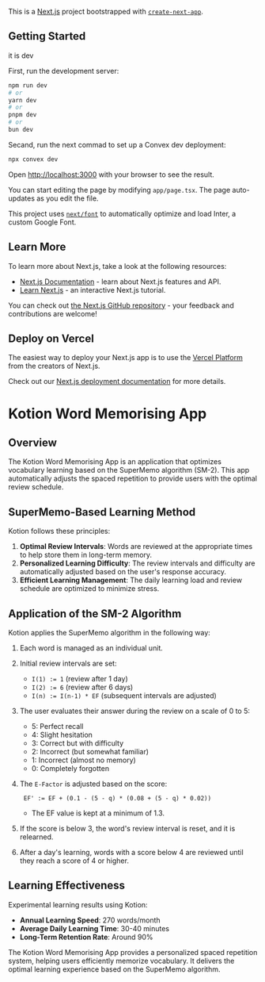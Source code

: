 This is a [Next.js](https://nextjs.org/) project bootstrapped with [`create-next-app`](https://github.com/vercel/next.js/tree/canary/packages/create-next-app).

## Getting Started

it is dev 

First, run the development server:

```bash
npm run dev
# or
yarn dev
# or
pnpm dev
# or
bun dev
```

Secand, run the next commad to set up a Convex dev deployment:
```bash
npx convex dev
```

Open [http://localhost:3000](http://localhost:3000) with your browser to see the result.

You can start editing the page by modifying `app/page.tsx`. The page auto-updates as you edit the file.

This project uses [`next/font`](https://nextjs.org/docs/basic-features/font-optimization) to automatically optimize and load Inter, a custom Google Font.

## Learn More

To learn more about Next.js, take a look at the following resources:

- [Next.js Documentation](https://nextjs.org/docs) - learn about Next.js features and API.
- [Learn Next.js](https://nextjs.org/learn) - an interactive Next.js tutorial.

You can check out [the Next.js GitHub repository](https://github.com/vercel/next.js/) - your feedback and contributions are welcome!

## Deploy on Vercel

The easiest way to deploy your Next.js app is to use the [Vercel Platform](https://vercel.com/new?utm_medium=default-template&filter=next.js&utm_source=create-next-app&utm_campaign=create-next-app-readme) from the creators of Next.js.

Check out our [Next.js deployment documentation](https://nextjs.org/docs/deployment) for more details.


# Kotion Word Memorising App

## Overview
The Kotion Word Memorising App is an application that optimizes vocabulary learning based on the SuperMemo algorithm (SM-2). This app automatically adjusts the spaced repetition to provide users with the optimal review schedule.

## SuperMemo-Based Learning Method
Kotion follows these principles:

1. **Optimal Review Intervals**: Words are reviewed at the appropriate times to help store them in long-term memory.
2. **Personalized Learning Difficulty**: The review intervals and difficulty are automatically adjusted based on the user's response accuracy.
3. **Efficient Learning Management**: The daily learning load and review schedule are optimized to minimize stress.

## Application of the SM-2 Algorithm
Kotion applies the SuperMemo algorithm in the following way:

1. Each word is managed as an individual unit.
2. Initial review intervals are set:
   - `I(1) := 1` (review after 1 day)
   - `I(2) := 6` (review after 6 days)
   - `I(n) := I(n-1) * EF` (subsequent intervals are adjusted)
3. The user evaluates their answer during the review on a scale of 0 to 5:
   - 5: Perfect recall
   - 4: Slight hesitation
   - 3: Correct but with difficulty
   - 2: Incorrect (but somewhat familiar)
   - 1: Incorrect (almost no memory)
   - 0: Completely forgotten
4. The `E-Factor` is adjusted based on the score:

   ``` EF' := EF + (0.1 - (5 - q) * (0.08 + (5 - q) * 0.02))```
    - The EF value is kept at a minimum of 1.3.
5. If the score is below 3, the word's review interval is reset, and it is relearned.
6. After a day's learning, words with a score below 4 are reviewed until they reach a score of 4 or higher.

## Learning Effectiveness
Experimental learning results using Kotion:
- **Annual Learning Speed**: 270 words/month
- **Average Daily Learning Time**: 30-40 minutes
- **Long-Term Retention Rate**: Around 90%

The Kotion Word Memorising App provides a personalized spaced repetition system, helping users efficiently memorize vocabulary. It delivers the optimal learning experience based on the SuperMemo algorithm.
